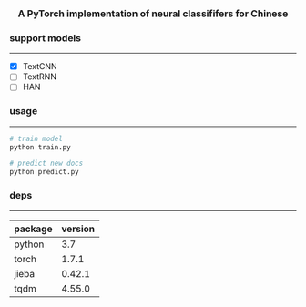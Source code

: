 <h3 align="center">
<p>A PyTorch implementation of neural classififers for Chinese
</h3>

### support models
---

- [x] TextCNN
- [ ] TextRNN
- [ ] HAN

### usage
---

```python
# train model
python train.py

# predict new docs
python predict.py
```

### deps
---

| package | version |
|--- | --- |
| python | 3.7 |
| torch | 1.7.1 |
| jieba | 0.42.1 |
| tqdm | 4.55.0 |
